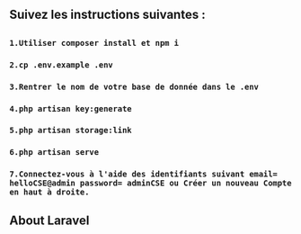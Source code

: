 
<h2>Suivez les instructions suivantes :<h2>
    
### `1.Utiliser composer install et npm i`
### `2.cp .env.example .env`
### `3.Rentrer le nom de votre base de donnée dans le .env`
### `4.php artisan key:generate`
### `5.php artisan storage:link `
### `6.php artisan serve`
### `7.Connectez-vous à l'aide des identifiants suivant email= helloCSE@admin password= adminCSE ou Créer un nouveau Compte en haut à droite.`

## About Laravel
